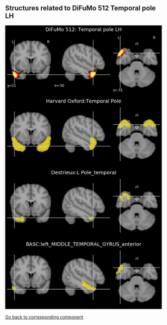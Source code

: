 


## Structures related to DiFuMo 512 Temporal pole LH

![101](101.jpg "Structures related to DiFuMo 512 Temporal pole LH")

[Go back to corresponding component](https://parietal-inria.github.io/DiFuMo/512/html/101.html)